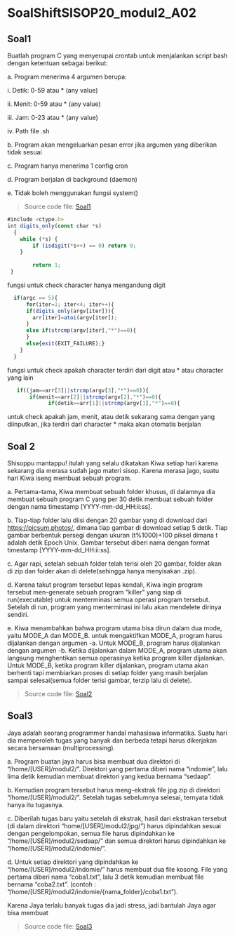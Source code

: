 # SoalShiftSISOP20_modul2_A02

## Soal1
Buatlah program C yang menyerupai crontab untuk menjalankan script bash dengan ketentuan sebagai berikut:

a. Program menerima 4 argumen berupa:

   i. Detik: 0-59 atau * (any value)
   
   ii. Menit: 0-59 atau * (any value)
   
   iii. Jam: 0-23 atau * (any value)
   
   iv. Path file .sh
   
b. Program akan mengeluarkan pesan error jika argumen yang diberikan tidak sesuai

c. Program hanya menerima 1 config cron

d. Program berjalan di background (daemon)

e. Tidak boleh menggunakan fungsi system()

>Source code file: [Soal1](https://github.com/hrswcksono/SoalShiftSISOP20_modul2_A02/blob/master/soal1/soal1.c)

```javascript
#include <ctype.h>
int digits_only(const char *s)
  {
    while (*s) {
        if (isdigit(*s++) == 0) return 0;
    }
   
        return 1;
 }
```
fungsi untuk check character hanya mengandung digit

```javascript
  if(argc == 5){
      for(iter=1; iter<4; iter++){
      if(digits_only(argv[iter])){
        arr[iter]=atoi(argv[iter]);
      }
      else if(strcmp(argv[iter],"*")==0){
      }
      else{exit(EXIT_FAILURE);}
    }
  }
```
fungsi untuk check apakah character terdiri dari digit atau * atau character yang lain

```javascript
   if((jam==arr[3]||strcmp(argv[3],"*")==0)){
       if(menit==arr[2]||strcmp(argv[2],"*")==0){
             if(detik==arr[1]||strcmp(argv[1],"*")==0){
```
untuk check apakah jam, menit, atau detik sekarang sama dengan yang diinputkan, jika terdiri dari character * maka akan otomatis berjalan

## Soal 2

Shisoppu mantappu! itulah yang selalu dikatakan Kiwa setiap hari karena sekarang dia merasa sudah jago materi sisop. Karena merasa jago, suatu hari Kiwa iseng membuat sebuah program.

a. Pertama-tama, Kiwa membuat sebuah folder khusus, di dalamnya dia membuat sebuah program C yang per 30 detik membuat sebuah folder dengan nama timestamp [YYYY-mm-dd_HH:ii:ss].

b. Tiap-tiap folder lalu diisi dengan 20 gambar yang di download dari https://picsum.photos/, dimana tiap gambar di download setiap 5 detik. Tiap gambar berbentuk persegi dengan ukuran (t%1000)+100 piksel dimana t adalah detik Epoch Unix. Gambar tersebut diberi nama dengan format timestamp [YYYY-mm-dd_HH:ii:ss].

c. Agar rapi, setelah sebuah folder telah terisi oleh 20 gambar, folder akan di zip dan folder akan di delete(sehingga hanya menyisakan .zip).

d. Karena takut program tersebut lepas kendali, Kiwa ingin program tersebut men-generate sebuah program "killer" yang siap di run(executable) untuk menterminasi semua operasi program tersebut. Setelah di run, program yang menterminasi ini lalu akan mendelete dirinya sendiri.

e. Kiwa menambahkan bahwa program utama bisa dirun dalam dua mode, yaitu MODE_A dan MODE_B. untuk mengaktifkan MODE_A, program harus dijalankan dengan argumen -a. Untuk MODE_B, program harus dijalankan dengan argumen -b. Ketika dijalankan dalam MODE_A, program utama akan langsung menghentikan semua operasinya ketika program killer dijalankan. Untuk MODE_B, ketika program killer dijalankan, program utama akan berhenti tapi membiarkan proses di setiap folder yang masih berjalan sampai selesai(semua folder terisi gambar, terzip lalu di delete).

>Source code file: [Soal2](https://github.com/hrswcksono/SoalShiftSISOP20_modul2_A02/blob/master/soal2/soal2.c)

## Soal3

Jaya adalah seorang programmer handal mahasiswa informatika. Suatu hari dia memperoleh tugas yang banyak dan berbeda tetapi harus dikerjakan secara bersamaan (multiprocessing).

a. Program buatan jaya harus bisa membuat dua direktori di “/home/[USER]/modul2/”. Direktori yang pertama diberi nama “indomie”, lalu lima detik kemudian membuat direktori yang kedua bernama “sedaap”.

b. Kemudian program tersebut harus meng-ekstrak file jpg.zip di direktori “/home/[USER]/modul2/”. Setelah tugas sebelumnya selesai, ternyata tidak hanya itu tugasnya.

c. Diberilah tugas baru yaitu setelah di ekstrak, hasil dari ekstrakan tersebut (di dalam direktori “home/[USER]/modul2/jpg/”) harus dipindahkan sesuai dengan pengelompokan, semua file harus dipindahkan ke “/home/[USER]/modul2/sedaap/” dan semua direktori harus dipindahkan ke “/home/[USER]/modul2/indomie/”.

d. Untuk setiap direktori yang dipindahkan ke “/home/[USER]/modul2/indomie/” harus membuat dua file kosong. File yang pertama diberi nama “coba1.txt”, lalu 3 detik kemudian membuat file bernama “coba2.txt”. (contoh : “/home/[USER]/modul2/indomie/{nama_folder}/coba1.txt”).

Karena Jaya terlalu banyak tugas dia jadi stress, jadi bantulah Jaya agar bisa membuat

>Source code file: [Soal3](https://github.com/hrswcksono/SoalShiftSISOP20_modul2_A02/blob/master/soal3/soal3.c)
